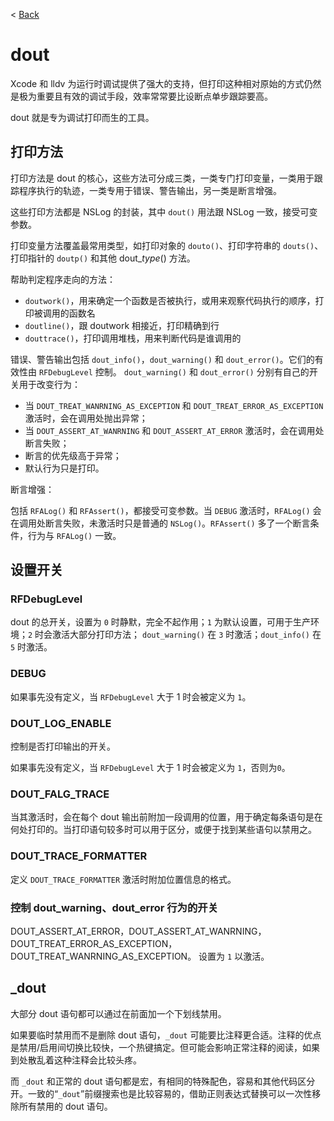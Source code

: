 < [Back](../README.md)

dout
=======
Xcode 和 lldv 为运行时调试提供了强大的支持，但打印这种相对原始的方式仍然是极为重要且有效的调试手段，效率常常要比设断点单步跟踪要高。

dout 就是专为调试打印而生的工具。

打印方法
----------
打印方法是 dout 的核心，这些方法可分成三类，一类专门打印变量，一类用于跟踪程序执行的轨迹，一类专用于错误、警告输出，另一类是断言增强。

这些打印方法都是 NSLog 的封装，其中 `dout()` 用法跟 NSLog 一致，接受可变参数。

打印变量方法覆盖最常用类型，如打印对象的 `douto()`、打印字符串的 `douts()`、打印指针的 `doutp()` 和其他 dout_<i>type</i>() 方法。

帮助判定程序走向的方法：

* `doutwork()`，用来确定一个函数是否被执行，或用来观察代码执行的顺序，打印被调用的函数名
* `doutline()`，跟 doutwork 相接近，打印精确到行
* `douttrace()`，打印调用堆栈，用来判断代码是谁调用的

错误、警告输出包括 `dout_info()`，`dout_warning()` 和 `dout_error()`。它们的有效性由 `RFDebugLevel` 控制。
`dout_warning()` 和 `dout_error()` 分别有自己的开关用于改变行为：

* 当 `DOUT_TREAT_WANRNING_AS_EXCEPTION` 和 `DOUT_TREAT_ERROR_AS_EXCEPTION` 激活时，会在调用处抛出异常；
* 当 `DOUT_ASSERT_AT_WANRNING` 和 `DOUT_ASSERT_AT_ERROR` 激活时，会在调用处断言失败；
* 断言的优先级高于异常；
* 默认行为只是打印。

断言增强：

包括 `RFALog()` 和 `RFAssert()`，都接受可变参数。当 `DEBUG` 激活时，`RFALog()` 会在调用处断言失败，未激活时只是普通的 `NSLog()`。`RFAssert()` 多了一个断言条件，行为与 `RFALog()` 一致。


设置开关
----------
### RFDebugLevel
dout 的总开关，设置为 `0` 时静默，完全不起作用；`1` 为默认设置，可用于生产环境；`2` 时会激活大部分打印方法； `dout_warning()` 在 `3` 时激活；`dout_info()` 在 `5` 时激活。

### DEBUG
如果事先没有定义，当 `RFDebugLevel` 大于 1 时会被定义为 `1`。

### DOUT_LOG_ENABLE
控制是否打印输出的开关。

如果事先没有定义，当 `RFDebugLevel` 大于 1 时会被定义为 `1`，否则为`0`。

### DOUT_FALG_TRACE
当其激活时，会在每个 dout 输出前附加一段调用的位置，用于确定每条语句是在何处打印的。当打印语句较多时可以用于区分，或便于找到某些语句以禁用之。

### DOUT_TRACE_FORMATTER
定义 `DOUT_TRACE_FORMATTER` 激活时附加位置信息的格式。

### 控制 dout_warning、dout_error 行为的开关
DOUT_ASSERT_AT_ERROR，DOUT_ASSERT_AT_WANRNING，DOUT_TREAT_ERROR_AS_EXCEPTION，
DOUT_TREAT_WANRNING_AS_EXCEPTION。
设置为 `1` 以激活。

_dout
------------
大部分 dout 语句都可以通过在前面加一个下划线禁用。

如果要临时禁用而不是删除 dout 语句，`_dout` 可能要比注释更合适。注释的优点是禁用/启用间切换比较快，一个热键搞定。但可能会影响正常注释的阅读，如果到处散乱着这种注释会比较头疼。

而 `_dout` 和正常的 dout 语句都是宏，有相同的特殊配色，容易和其他代码区分开。一致的“`_dout`”前缀搜索也是比较容易的，借助正则表达式替换可以一次性移除所有禁用的 dout 语句。